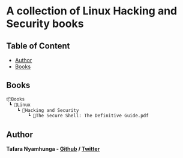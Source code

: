 # A collection of Linux Hacking and Security books

## Table of Content

* [Author](#author)
* [Books](#books)

## Books

```bash
📦Books
 ┗ 📂Linux
    ┗ 📂Hacking and Security
        ┗ 📜The Secure Shell: The Definitive Guide.pdf
```

## Author

**Tafara Nyamhunga  - [Github](https://github.com/tafara-n) / [Twitter](https://twitter.com/tafaranyamhunga)**
